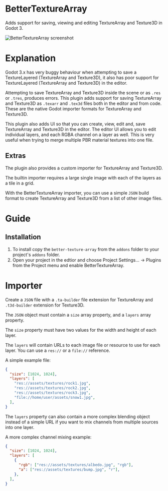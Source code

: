 [screenshot]: https://raw.githubusercontent.com/awkwardpolygons/better-texture-array/master/screenshot.png "BetterTextureArray screenshot"
# BetterTextureArray
Adds support for saving, viewing and editing TextureArray and Texture3D in Godot 3.

![][screenshot]

# Explanation
Godot 3.x has very buggy behaviour when attempting to save a TextureLayered (TextureArray and Texture3D), it also has poor support for TextureLayered (TextureArray and Texture3D) in the editor.

Attempting to save TextureArray and Texture3D inside the scene or as `.res` or `.tres`, produces errors.
This plugin adds support for saving TextureArray and Texture3D as `.texarr` and `.tex3d` files both in the editor and from code.
These are the native Godot importer formats for TextureArray and Texture3D.

This plugin also adds UI so that you can create, view, edit and, save TextureArray and Texture3D in the editor.
The editor UI allows you to edit individual layers, and each RGBA channel on a layer as well. This is very useful when trying to merge multiple PBR material textures into one file.

## Extras
The plugin also provides a custom importer for TextureArray and Texture3D.

The builtin importer requires a large single image with each of the layers as a tile in a grid.

With the BetterTextureArray importer, you can use a simple `JSON` build format to create TextureArray and Texture3D from a list of other image files.

# Guide
## Installation
1. To install copy the `better-texture-array` from the `addons` folder to your project's `addons` folder.
2. Open your project in the edtior and choose Project Settings... -> Plugins from the Project menu and enable BetterTextureArray.

# Importer
Create a `JSON` file with a `.ta-builder` file extension for TextureArray and `.t3d-builder` extension for Texture3D.

The `JSON` object must contain a `size` array property, and a `layers` array property.

The `size` property must have two values for the width and height of each layer.

The `layers` will contain URLs to each image file or resource to use for each layer. You can use a `res://` or a `file://` reference.

A simple example file:
```json
{
  "size": [1024, 1024],
  "layers": [
    "res://assets/textures/rock1.jpg",
    "res://assets/textures/rock2.jpg",
    "res://assets/textures/rock3.jpg",
    "file://home/user/assets/snow1.jpg",
  ],
}
```

The `layers` property can also contain a more complex blending object instead of a simple URL if you want to mix channels from multiple sources into one layer.

A more complex channel mixing example:
```json
{
  "size": [1024, 1024],
  "layers": [
    {
      "rgb": ["res://assets/textures/albedo.jpg", "rgb"],
      "a": ["res://assets/textures/bump.jpg", "r"],
    },
  ],
}
```
